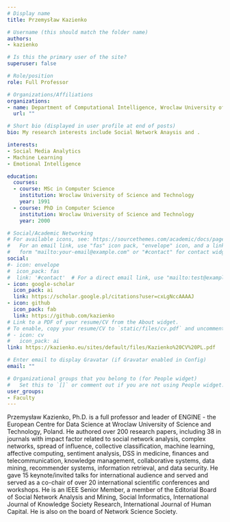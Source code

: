 ```yaml
---
# Display name
title: Przemysław Kazienko

# Username (this should match the folder name)
authors:
- kazienko

# Is this the primary user of the site?
superuser: false

# Role/position
role: Full Professor

# Organizations/Affiliations
organizations:
- name: Department of Computational Intelligence, Wroclaw University of Science and Technology
  url: ""

# Short bio (displayed in user profile at end of posts)
bio: My research interests include Social Network Anaysis and .

interests:
- Social Media Analytics
- Machine Learning
- Emotional Intelligence

education:
  courses:
  - course: MSc in Computer Science
    institution: Wroclaw University of Science and Technology
    year: 1991
  - course: PhD in Computer Science
    institution: Wroclaw University of Science and Technology
    year: 2000

# Social/Academic Networking
# For available icons, see: https://sourcethemes.com/academic/docs/page-builder/#icons
#   For an email link, use "fas" icon pack, "envelope" icon, and a link in the
#   form "mailto:your-email@example.com" or "#contact" for contact widget.
social:
#- icon: envelope
#  icon_pack: fas
#  link: '#contact'  # For a direct email link, use "mailto:test@example.org".
- icon: google-scholar
  icon_pack: ai
  link: https://scholar.google.pl/citations?user=cxLgNccAAAAJ
- icon: github
  icon_pack: fab
  link: https://github.com/kazienko
# Link to a PDF of your resume/CV from the About widget.
# To enable, copy your resume/CV to `static/files/cv.pdf` and uncomment the lines below.
# - icon: cv
#   icon_pack: ai
link: https://kazienko.eu/sites/default/files/Kazienko%20CV%20PL.pdf

# Enter email to display Gravatar (if Gravatar enabled in Config)
email: ""

# Organizational groups that you belong to (for People widget)
#   Set this to `[]` or comment out if you are not using People widget.
user_groups:
- Faculty
---
```

Przemysław Kazienko, Ph.D. is a full professor and leader of ENGINE - the European Centre for Data Science at 
Wroclaw University of Science and Technology, Poland. 
He authored over 200 research papers, including 38 in journals with impact factor related to social network analysis, 
complex networks, spread of influence, collective classification, machine learning, affective computing, sentiment 
analysis, DSS in medicine, finances and telecommunication, knowledge management, collaborative systems, data mining, 
recommender systems, information retrieval, and data security. He gave 15 keynote/invited talks for international 
audience and served and served as a co-chair of over 20 international scientific conferences and workshops. 
He is an IEEE Senior Member, a member of the Editorial Board of Social Network Analysis and Mining, Social Informatics, 
International Journal of Knowledge Society Research, International Journal of Human Capital. He is also on the board of 
Network Science Society.
